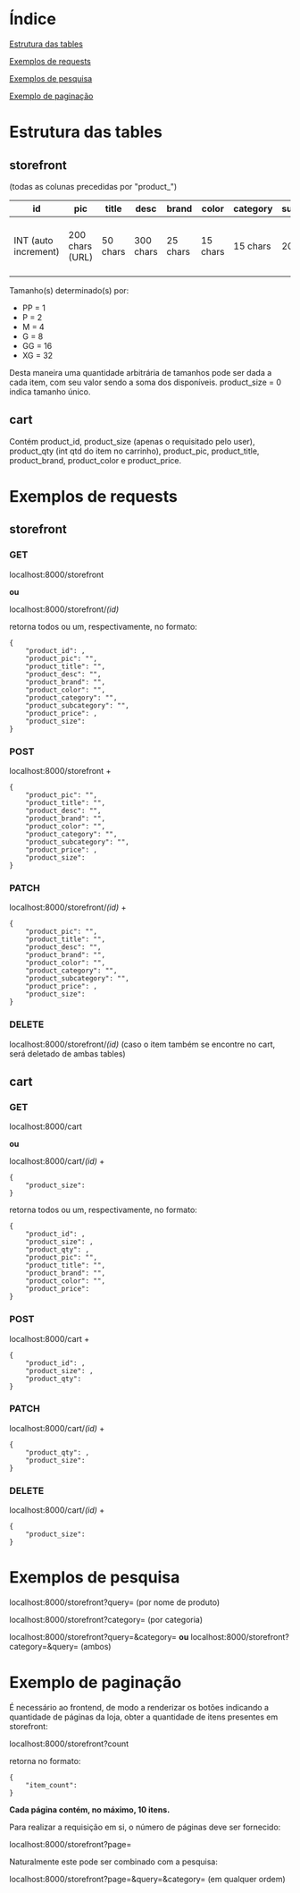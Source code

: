 # Índice

[Estrutura das tables](#estrutura-das-tables)

[Exemplos de requests](#exemplos-de-requests)

[Exemplos de pesquisa](#exemplos-de-pesquisa)

[Exemplo de paginação](#exemplo-de-paginação)

# Estrutura das tables

## storefront

(todas as colunas precedidas por "product_")

| id | pic | title | desc | brand | color | category | subcategory | price | size |
|----|-----|-------|------|-------|-------|----------|-------------|-------|------|
|INT (auto increment)|200 chars (URL)|50 chars|300 chars|25 chars|15 chars|15 chars|20 chars|INT (p/ div. por 100)|INT (entre 0~63)|

Tamanho(s) determinado(s) por:

- PP = 1
- P = 2
- M = 4
- G = 8
- GG = 16
- XG = 32

Desta maneira uma quantidade arbitrária de tamanhos pode ser dada a cada item, com seu valor sendo a soma dos disponíveis.
product_size = 0 indica tamanho único.

## cart

Contém product_id, product_size (apenas o requisitado pelo user), product_qty (int qtd do item no carrinho), product_pic, product_title, product_brand, product_color e product_price.

# Exemplos de requests

## storefront

### GET

localhost:8000/storefront

**ou**

localhost:8000/storefront/*(id)*

retorna todos ou um, respectivamente, no formato:
```
{
	"product_id": ,
	"product_pic": "",
 	"product_title": "",
 	"product_desc": "",
 	"product_brand": "",
 	"product_color": "",
 	"product_category": "",
 	"product_subcategory": "",
	"product_price": ,
	"product_size": 
}
```

### POST

localhost:8000/storefront
+
```
{
	"product_pic": "",
 	"product_title": "",
 	"product_desc": "",
 	"product_brand": "",
 	"product_color": "",
 	"product_category": "",
 	"product_subcategory": "",
	"product_price": ,
	"product_size": 
}
```

### PATCH

localhost:8000/storefront/*(id)*
+
```
{
	"product_pic": "",
	"product_title": "",
	"product_desc": "",
	"product_brand": "",
	"product_color": "",
	"product_category": "",
	"product_subcategory": "",
	"product_price": ,
	"product_size": 
}
```

### DELETE

localhost:8000/storefront/*(id)* (caso o item também se encontre no cart, será deletado de ambas tables)

## cart

### GET

localhost:8000/cart

**ou**

localhost:8000/cart/*(id)*
+
```
{
    "product_size": 
}
```

retorna todos ou um, respectivamente, no formato:
```
{
	"product_id": ,
	"product_size": ,
 	"product_qty": ,
 	"product_pic": "",
	"product_title": "",
 	"product_brand": "",
 	"product_color": "",
	"product_price": 
}
```

### POST

localhost:8000/cart
+
```
{
    "product_id": ,
    "product_size": ,
    "product_qty": 
}
```

### PATCH

localhost:8000/cart/*(id)*
+
```
{
    "product_qty": ,
    "product_size": 
}
```

### DELETE

localhost:8000/cart/*(id)*
+
```
{
    "product_size": 
}
```

# Exemplos de pesquisa

localhost:8000/storefront?query= (por nome de produto)

localhost:8000/storefront?category= (por categoria)

localhost:8000/storefront?query=&category= **ou** localhost:8000/storefront?category=&query= (ambos)

# Exemplo de paginação

É necessário ao frontend, de modo a renderizar os botões indicando a quantidade de páginas da loja, obter a quantidade de itens presentes em storefront:

localhost:8000/storefront?count

retorna no formato:
```
{
    "item_count": 
}
```

**Cada página contém, no máximo, 10 itens.**

Para realizar a requisição em si, o número de páginas deve ser fornecido:

localhost:8000/storefront?page=

Naturalmente este pode ser combinado com a pesquisa:

localhost:8000/storefront?page=&query=&category= (em qualquer ordem)
